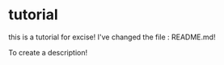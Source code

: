 # tutorial
this is a tutorial for excise!
I've changed the file : README.md!

To create a description!
